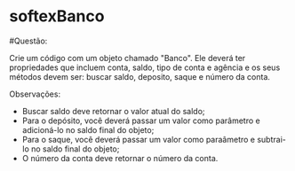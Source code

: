 # softexBanco

#Questão:


Crie um código com um objeto chamado "Banco". Ele deverá ter propriedades que incluem conta, saldo, tipo de conta e agência e os seus métodos devem ser: buscar saldo, deposito, saque e número da conta.

Observações:
- Buscar saldo deve retornar o valor atual do saldo;
- Para o depósito, você deverá passar um valor como parâmetro e adicioná-lo no saldo final do objeto;
- Para o saque, você deverá passar um valor como paraâmetro e subtrai-lo no saldo final do objeto;
- O número da conta deve retornar o número da conta. 
